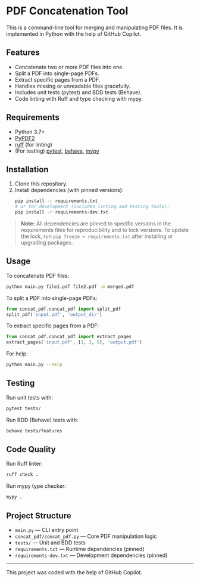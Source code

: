 # PDF Concatenation Tool

This is a command-line tool for merging and manipulating PDF files. It is implemented in Python with the help of GitHub Copilot.

## Features
- Concatenate two or more PDF files into one.
- Split a PDF into single-page PDFs.
- Extract specific pages from a PDF.
- Handles missing or unreadable files gracefully.
- Includes unit tests (pytest) and BDD tests (Behave).
- Code linting with Ruff and type checking with mypy.

## Requirements
- Python 3.7+
- [PyPDF2](https://pypi.org/project/PyPDF2/)
- [ruff](https://pypi.org/project/ruff/) (for linting)
- (For testing) [pytest](https://docs.pytest.org/), [behave](https://behave.readthedocs.io/), [mypy](http://mypy-lang.org/)

## Installation
1. Clone this repository.
2. Install dependencies (with pinned versions):
   ```sh
   pip install -r requirements.txt
   # or for development (includes linting and testing tools):
   pip install -r requirements-dev.txt
   ```

> **Note:** All dependencies are pinned to specific versions in the requirements files for reproducibility and to lock versions.
> To update the lock, run `pip freeze > requirements.txt` after installing or upgrading packages.

## Usage
To concatenate PDF files:
```sh
python main.py file1.pdf file2.pdf -o merged.pdf
```

To split a PDF into single-page PDFs:
```python
from concat_pdf.concat_pdf import split_pdf
split_pdf('input.pdf', 'output_dir')
```

To extract specific pages from a PDF:
```python
from concat_pdf.concat_pdf import extract_pages
extract_pages('input.pdf', [1, 3, 5], 'output.pdf')
```

For help:
```sh
python main.py --help
```

## Testing
Run unit tests with:
```sh
pytest tests/
```

Run BDD (Behave) tests with:
```sh
behave tests/features
```

## Code Quality
Run Ruff linter:
```sh
ruff check .
```

Run mypy type checker:
```sh
mypy .
```

## Project Structure
- `main.py` — CLI entry point
- `concat_pdf/concat_pdf.py` — Core PDF manipulation logic
- `tests/` — Unit and BDD tests
- `requirements.txt` — Runtime dependencies (pinned)
- `requirements-dev.txt` — Development dependencies (pinned)

---

This project was coded with the help of GitHub Copilot.

